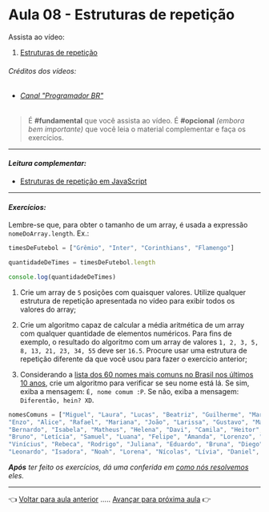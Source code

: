 # Aula 08 - Estruturas de repetição

Assista ao vídeo:

  1. [Estruturas de repetição](https://www.youtube.com/watch?v=FhuqrLaeN34)

###### _Créditos dos vídeos:_
 - ###### [Canal "Programador BR"](https://www.youtube.com/channel/UCrdgeUeCll2QKmqmihIgKBQ)

> É **#fundamental** que você assista ao vídeo. É **#opcional** _(embora bem importante)_ que você leia o material complementar e faça os exercícios.

---

#### _Leitura complementar:_

* [Estruturas de repetição em JavaScript](https://www.hreis.net/js/repeticao.html)

---

#### _Exercícios:_

Lembre-se que, para obter o tamanho de um array, é usada a expressão `nomeDoArray.length`. Ex.: 
```javascript
timesDeFutebol = ["Grêmio", "Inter", "Corinthians", "Flamengo"]

quantidadeDeTimes = timesDeFutebol.length

console.log(quantidadeDeTimes)
```

1. Crie um array de `5` posições com quaisquer valores. Utilize qualquer estrutura de repetição apresentada no vídeo para exibir todos os valores do array;

2. Crie um algoritmo capaz de calcular a média aritmética de um array com qualquer quantidade de elementos numéricos. Para fins de exemplo, o resultado do algoritmo com um array de valores `1, 2, 3, 5, 8, 13, 21, 23, 34, 55` deve ser `16.5`. Procure usar uma estrutura de repetição diferente da que você usou para fazer o exercício anterior;

3. Considerando a [lista dos 60 nomes mais comuns no Brasil nos últimos 10 anos](https://www.revistabula.com/25866-os-60-nomes-mais-populares-no-brasil-nos-ultimos-10-anos-e-seus-significados/), crie um algoritmo para verificar se seu nome está lá. Se sim, exiba a mensagem: `É, nome comum :P`. Se não, exiba a mensagem: `Diferentão, hein? XD`.
```javascript
nomesComuns = ["Miguel", "Laura", "Lucas", "Beatriz", "Guilherme", "Maria", "Gabriel", "Ana", "Arthur", "Júlia", 
"Enzo", "Alice", "Rafael", "Mariana", "João", "Larissa", "Gustavo", "Maria Eduarda", "Pedro", "Sofia", 
"Bernardo", "Isabela", "Matheus", "Helena", "Davi", "Camila", "Heitor", "Lara", "Henrique", "Valentina", 
"Bruno", "Letícia", "Samuel", "Luana", "Felipe", "Amanda", "Lorenzo", "Yasmin", "Benjamin", "Sophia", 
"Vinícius", "Rebeca", "Rodrigo", "Juliana", "Eduardo", "Bruna", "Diego", "Cecília", "Antônio", "Fernanda", 
"Leonardo", "Isadora", "Noah", "Lorena", "Nícolas", "Lívia", "Daniel", "Manuela", "Thiago", "Vitória"]
```

_**Após** ter feito os exercícios, dá uma conferida em [como nós resolvemos](resolucao.md) eles._

---

👈 [Voltar para aula anterior](../aula07/aula.md) ..... [Avançar para próxima aula](../aula09/aula.md) 👉